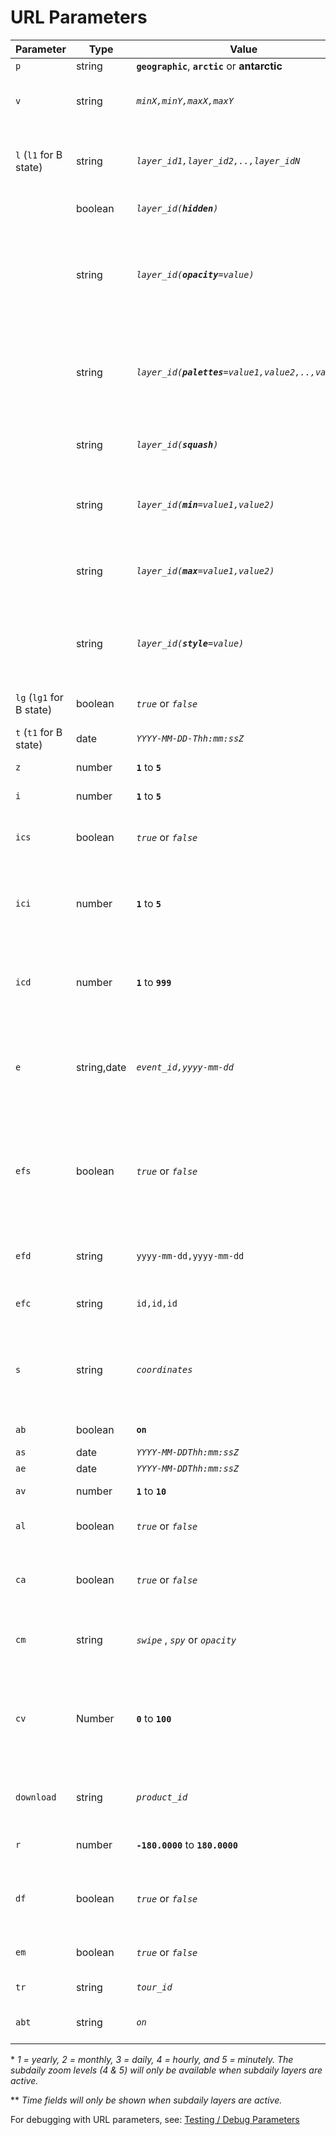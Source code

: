 # URL Parameters

| Parameter | Type | Value | Description |
| --------- | ---- | ----- | ----------- |
| `p` | string | <b>`geographic`</b>, <b>`arctic`</b> or **antarctic** | Selected projection. |
| `v` | string | *`minX,minY,maxX,maxY`* | Extent of the map viewport in units based on the projection selected (degrees for geographic, meters for others). |
| `l` (`l1` for B state) | string | *`layer_id1,layer_id2,..,layer_idN`* | Active layer list where `layer_id` is the identifier of the layer as defined in the configuration file. Any number of baselayers or overlays may be specified (separated by a `,`). |
|  | boolean | *`layer_id(`**`hidden`**`)`* | If present, this layer will appear in the layer list but not shown on the map. |
|  | string | *`layer_id(`**`opacity`**`=value)`* | If present, assigns an opacity value to a layer where `layer_id` is the identifier of the layer, as defined in the configuration file, and `value` is a real number in the range of 0 to 1 where 0 is fully transparent and 1 is fully opaque. Any number of layer to opacity value mappings may be specified. |
|  | string | *`layer_id(`**`palettes`**`=value1,value2,..,valueN)`* | If `palettes` is present, a custom palette will be assigned to a raster layer where `layer_id` is the identifier of the layer and `value` is the identifier of the palette, as defined in the configuration file. Any number of raster layer to palette mappings may be specified. |
|  | string | *`layer_id(`**`squash`**`)`* | If `squash` is present and a `min` or `max` value is set, the palette will start or end at the designated min/max values and the palette will adjust to these bounds. |
|  | string | *`layer_id(`**`min`**`=value1,value2)`* | If `min` is present, the raster layer `palettes` will start at the defined value. This value can be paired with `max` and `squash` to customize the entire palette range. |
|  | string | *`layer_id(`**`max`**`=value1,value2)`* | If `max` is present, the raster layer `palettes` will end at the defined value. This value can be paired with `min` and `squash` to customize the entire palette range. |
|  | string | *`layer_id(`**`style`**`=value)`* | If `style` is present, a custom vector style, will be assigned to a vector layer where `layer_id` is the identifier of the layer and `value` is the identifier of the vector style, as defined in the configuration file. |
| `lg` (`lg1` for B state) | boolean | <i>`true`</i> or <i>`false`</i> | If `false`, layers are not grouped. If this parameter is absent, it is considered `true` and layers will be grouped |
| `t` (`t1` for B state) | date | *`YYYY-MM-DD-Thh:mm:ssZ`* | Selected UTC day and time.\*\* |
| `z` | number | <b>`1`</b> to <b>`5`</b> | The timescale axis zoom value from 1 to 5.\* |
| `i` | number | <b>`1`</b> to <b>`5`</b> | The timeline interval value from 1 to 5.\* |
| `ics` | boolean | <i>`true`</i> or <i>`false`</i> | If `custom selected` is `true`, a `custom interval` and `custom delta` will be active and allow custom intervals in time changes. |
| `ici` | number | <b>`1`</b> to <b>`5`</b> | The `custom interval` value from 1 to 5\* identifies which time unit is changed by the date change arrows and optionally animation. *\*Only active and saved in url if `custom selected` is true.* |
| `icd` | number | <b>`1`</b> to <b>`999`</b> | The `custom delta` value for how many `custom interval` time units are added or subtracted when using the date change arrows and optionally animation. *\*Only active and saved in url if `custom selected` is true.* |
| `e` | string,date | *`event_id,yyyy-mm-dd`* | If any value is present, the events tab will be activated. If the value is a valid event\_id, the corresponding event will be highlighted in the event list. If a date (YYYY-MM-DD) is added to the event\_id, then the selected event for the specified date will be shown. |
| `efs` | boolean | <i>`true`</i> or <i>`false`</i> | Determines whether to "show all" events that match the date range and category filters or, to also include the current map viewport bounding box in the event API call to limit results to that area.<br><br>Default: `true` (which means show all; no bbox included) |
| `efd` | string | `yyyy-mm-dd,yyyy-mm-dd` | The event start and end dates to be included in an event API request. Default range is last 120 days from current app load time. |
| `efc` | string | `id,id,id` | The event category ids for each category to be included in an event API request. |
| `s` | string | *`coordinates`* | A pair of coordinates using Decimal Degrees format (`DDD.DDDD,DDD.DDDD`) to add a Location Search marker onto the map. To add more than one Location Search marker, separate coordinate pairs with a plus symbol. (`DDD.DDDD,DDD.DDDD+DDD.DDDD,DDD.DDDD`)|
| `ab` | boolean | **`on`** | If set to "on", the animation widget will be shown. |
| `as` | date | *`YYYY-MM-DDThh:mm:ssZ`* | The animation start day & time.\*\* |
| `ae` | date | *`YYYY-MM-DDThh:mm:ssZ`* | The animation end day & time.\*\* |
| `av` | number | <b>`1`</b> to <b>`10`</b> | The animation speed value from 1 to 10. 1 = slowest, 10 = fastest. |
| `al` | boolean | <i>`true`</i> or <i>`false`</i> | If any value is set, the animation loop will be turned on. Animation looping is disabled by default. |
| `ca` | boolean | <i>`true`</i> or <i>`false`</i> | Determines if the A or B state is active. If this parameter exists at all, compare mode will be active. If `ca=true`, Compare mode will be active in the A state. |
| `cm`                 | string      | _`swipe`_ , _`spy`_ or _`opacity`_                     | If comparison mode is active (`ca=true\|false`) the `cm` parameter will determine which comparison mode to use. Default mode is `swipe`.                                                                                                                                                                        |
| `cv`                 | Number      | **`0`** to **`100`**                                   | If `ca='true\|false'`, The `cv` parameter is used to determine the location of the swiper or the value of opacity depending on the selected mode. Default is `50` which will place the swiper on the middle of any screen. This parameter is irrelevant when the `spy` mode is active (`cm=spy`).                |
| `download` | string | *`product_id`* | If any value is set, the data download tab will be activated. If a product identifier is set, the corresponding will be selected. |
| `r` | number | <b>`-180.0000`</b> to <b>`180.0000`</b> | The degree of map rotation. Only applies when `arctic` or `antarctic` projection is selected. |
| `df` | boolean | <i>`true`</i> or <i>`false`</i> | If `true` value is set, distraction free mode will be activated. Distraction free mode is disabled by default and can be toggled from the Information toolbar menu. |
| `em` | boolean | <i>`true`</i> or <i>`false`</i> | If `true` value is set, embed mode will be activated. Embed mode is disabled by default. |
| `tr` | string | *`tour_id`* | The id of the tour story to load. Stories will load from step 1. |
| `abt` | string | *`on`* | Indicates whether the about modal is open or not. Allows for permalinks that have the about page open |

\* *1 = yearly, 2 = monthly, 3 = daily, 4 = hourly, and 5 = minutely. The subdaily zoom levels (4 & 5) will only be available when subdaily layers are active.*

\*\* *Time fields will only be shown when subdaily layers are active.*

For debugging with URL parameters, see: [Testing / Debug Parameters](testing.md#debug-parameters)